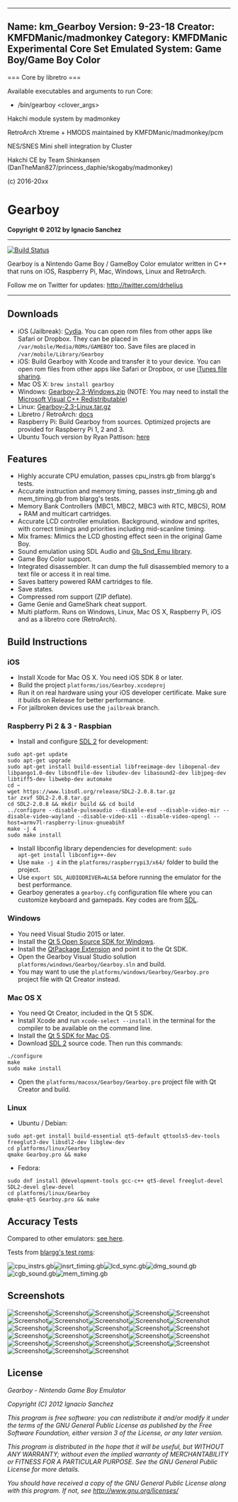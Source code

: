 -----------------------
Name: km_Gearboy
Version: 9-23-18
Creator: KMFDManic/madmonkey
Category: KMFDManic Experimental Core Set
Emulated System: Game Boy/Game Boy Color
-----------------------
=== Core by libretro ===

Available executables and arguments to run Core:
- /bin/gearboy <rom> <clover_args>

Hakchi module system by madmonkey

RetroArch Xtreme + HMODS maintained by KMFDManic/madmonkey/pcm

NES/SNES Mini shell integration by Cluster

Hakchi CE by Team Shinkansen (DanTheMan827/princess_daphie/skogaby/madmonkey)

(c) 2016-20xx

Gearboy
=======
<b>Copyright &copy; 2012 by Ignacio Sanchez</b>

----------
[![Build Status](https://travis-ci.org/drhelius/Gearboy.svg?branch=master)](https://travis-ci.org/drhelius/Gearboy)

Gearboy is a Nintendo Game Boy / GameBoy Color emulator written in C++ that runs on iOS, Raspberry Pi, Mac, Windows, Linux and RetroArch.

Follow me on Twitter for updates: http://twitter.com/drhelius

----------

Downloads
--------
- iOS (Jailbreak): [Cydia](http://modmyi.com/info/gearboygameboy.d.php). You can open rom files from other apps like Safari or Dropbox. They can be placed in <code>/var/mobile/Media/ROMs/GAMEBOY</code> too. Save files are placed in <code>/var/mobile/Library/Gearboy</code>
- iOS: Build Gearboy with Xcode and transfer it to your device. You can open rom files from other apps like Safari or Dropbox, or use [iTunes file sharing](http://support.apple.com/kb/ht4094).
- Mac OS X: <code>brew install gearboy</code>
- Windows: [Gearboy-2.3-Windows.zip](http://www.geardome.com/files/gearboy/Gearboy-2.3-Windows.zip) (NOTE: You may need to install the [Microsoft Visual C++ Redistributable](http://www.microsoft.com/en-us/download/details.aspx?id=40784))
- Linux: [Gearboy-2.3-Linux.tar.gz](http://www.geardome.com/files/gearboy/Gearboy-2.3-Linux.tar.gz)
- Libretro / RetroArch: [docs](https://docs.libretro.com/library/gearboy/)
- Raspberry Pi: Build Gearboy from sources. Optimized projects are provided for Raspberry Pi 1, 2 and 3.
- Ubuntu Touch version by Ryan Pattison: [here](https://uappexplorer.com/app/gearboy.rpattison)

Features
--------
- Highly accurate CPU emulation, passes cpu_instrs.gb from blargg's tests.
- Accurate instruction and memory timing, passes instr_timing.gb and mem_timing.gb from blargg's tests.
- Memory Bank Controllers (MBC1, MBC2, MBC3 with RTC, MBC5), ROM + RAM and multicart cartridges.
- Accurate LCD controller emulation. Background, window and sprites, with correct timings and priorities including mid-scanline timing.
- Mix frames: Mimics the LCD ghosting effect seen in the original Game Boy.
- Sound emulation using SDL Audio and [Gb_Snd_Emu library](http://slack.net/~ant/libs/audio.html#Gb_Snd_Emu).
- Game Boy Color support.
- Integrated disassembler. It can dump the full disassembled memory to a text file or access it in real time.
- Saves battery powered RAM cartridges to file.
- Save states.
- Compressed rom support (ZIP deflate).
- Game Genie and GameShark cheat support.
- Multi platform. Runs on Windows, Linux, Mac OS X, Raspberry Pi, iOS and as a libretro core (RetroArch).

Build Instructions
----------------------

### iOS
- Install Xcode for Mac OS X. You need iOS SDK 8 or later.
- Build the project <code>platforms/ios/Gearboy.xcodeproj</code>
- Run it on real hardware using your iOS developer certificate. Make sure it builds on Release for better performance.
- For jailbroken devices use the <code>jailbreak</code> branch.

### Raspberry Pi 2 & 3 - Raspbian
- Install and configure [SDL 2](http://www.libsdl.org/download-2.0.php) for development:
``` shell
sudo apt-get update
sudo apt-get upgrade
sudo apt-get install build-essential libfreeimage-dev libopenal-dev libpango1.0-dev libsndfile-dev libudev-dev libasound2-dev libjpeg-dev libtiff5-dev libwebp-dev automake
cd ~
wget https://www.libsdl.org/release/SDL2-2.0.8.tar.gz
tar zxvf SDL2-2.0.8.tar.gz
cd SDL2-2.0.8 && mkdir build && cd build
../configure --disable-pulseaudio --disable-esd --disable-video-mir --disable-video-wayland --disable-video-x11 --disable-video-opengl --host=armv7l-raspberry-linux-gnueabihf
make -j 4
sudo make install
```
- Install libconfig library dependencies for development: <code>sudo apt-get install libconfig++-dev</code>
- Use <code>make -j 4</code> in the <code>platforms/raspberrypi3/x64/</code> folder to build the project.
- Use <code>export SDL_AUDIODRIVER=ALSA</code> before running the emulator for the best performance.
- Gearboy generates a <code>gearboy.cfg</code> configuration file where you can customize keyboard and gamepads. Key codes are from [SDL](https://wiki.libsdl.org/SDL_Keycode).

### Windows
- You need Visual Studio 2015 or later.
- Install the [Qt 5 Open Source SDK for Windows](https://www.qt.io/download/).
- Install the [QtPackage Extension](https://visualstudiogallery.msdn.microsoft.com/c89ff880-8509-47a4-a262-e4fa07168408) and point it to the Qt SDK.
- Open the Gearboy Visual Studio solution <code>platforms/windows/Gearboy/Gearboy.sln</code> and build.
- You may want to use the <code>platforms/windows/Gearboy/Gearboy.pro</code> project file with Qt Creator instead.

### Mac OS X
- You need Qt Creator, included in the Qt 5 SDK.
- Install Xcode and run <code>xcode-select --install</code> in the terminal for the compiler to be available on the command line.
- Install the [Qt 5 SDK for Mac OS](http://qt-project.org/downloads).
- Download [SDL 2](http://www.libsdl.org/download-2.0.php) source code. Then run this commands:
``` shell
./configure
make
sudo make install
```
- Open the <code>platforms/macosx/Gearboy/Gearboy.pro</code> project file with Qt Creator and build.

### Linux
- Ubuntu / Debian:
``` shell
sudo apt-get install build-essential qt5-default qttools5-dev-tools freeglut3-dev libsdl2-dev libglew-dev
cd platforms/linux/Gearboy
qmake Gearboy.pro && make
```
- Fedora:
``` shell
sudo dnf install @development-tools gcc-c++ qt5-devel freeglut-devel SDL2-devel glew-devel
cd platforms/linux/Gearboy
qmake-qt5 Gearboy.pro && make
```

Accuracy Tests
------------
Compared to other emulators: [see here](http://tasvideos.org/EmulatorResources/GBAccuracyTests.html).

Tests from [blargg's test roms](http://slack.net/~ant/old/gb-tests/):

![cpu_instrs.gb](http://www.geardome.com/files/gearboy/gearboy_001.png)![insrt_timing.gb](http://www.geardome.com/files/gearboy/gearboy_002.png)![lcd_sync.gb](http://www.geardome.com/files/gearboy/gearboy_003.png)![dmg_sound.gb](http://www.geardome.com/files/gearboy/gearboy_032.png)![cgb_sound.gb](http://www.geardome.com/files/gearboy/gearboy_033.png)![mem_timing.gb](http://www.geardome.com/files/gearboy/gearboy_memtiming2.png)

Screenshots
-----------

![Screenshot](http://www.geardome.com/files/gearboy/gearboy_004.png)![Screenshot](http://www.geardome.com/files/gearboy/gearboy_006.png)![Screenshot](http://www.geardome.com/files/gearboy/gearboy_008.png)![Screenshot](http://www.geardome.com/files/gearboy/gearboy_022.png)![Screenshot](http://www.geardome.com/files/gearboy/gearboy_013.png)![Screenshot](http://www.geardome.com/files/gearboy/gearboy_023.png)![Screenshot](http://www.geardome.com/files/gearboy/gearboy_015.png)![Screenshot](http://www.geardome.com/files/gearboy/gearboy_029.png)![Screenshot](http://www.geardome.com/files/gearboy/gearboy_011.png)![Screenshot](http://www.geardome.com/files/gearboy/gearboy_024.png)![Screenshot](http://www.geardome.com/files/gearboy/gearboy_017.png)![Screenshot](http://www.geardome.com/files/gearboy/gearboy_016.png)![Screenshot](http://www.geardome.com/files/gearboy/gearboy_034.png)![Screenshot](http://www.geardome.com/files/gearboy/gearboy_026.png)![Screenshot](http://www.geardome.com/files/gearboy/gearboy_018.png)![Screenshot](http://www.geardome.com/files/gearboy/gearboy_025.png)![Screenshot](http://www.geardome.com/files/gearboy/gearboy_021.png)![Screenshot](http://www.geardome.com/files/gearboy/gearboy_027.png)![Screenshot](http://www.geardome.com/files/gearboy/gearboy_019.png)![Screenshot](http://www.geardome.com/files/gearboy/gearboy_020.png)![Screenshot](http://www.geardome.com/files/gearboy/gearboy_031.png)![Screenshot](http://www.geardome.com/files/gearboy/gearboy_028.png)![Screenshot](http://www.geardome.com/files/gearboy/gearboy_007.png)![Screenshot](http://www.geardome.com/files/gearboy/gearboy_009.png)![Screenshot](http://www.geardome.com/files/gearboy/gearboy_010.png)![Screenshot](http://www.geardome.com/files/gearboy/gearboy_005.png)![Screenshot](http://www.geardome.com/files/gearboy/gearboy_012.png)![Screenshot](http://www.geardome.com/files/gearboy/gearboy_014.png)

License
-------

<i>Gearboy - Nintendo Game Boy Emulator</i>

<i>Copyright (C) 2012  Ignacio Sanchez</i>

<i>This program is free software: you can redistribute it and/or modify</i>
<i>it under the terms of the GNU General Public License as published by</i>
<i>the Free Software Foundation, either version 3 of the License, or</i>
<i>any later version.</i>

<i>This program is distributed in the hope that it will be useful,</i>
<i>but WITHOUT ANY WARRANTY; without even the implied warranty of</i>
<i>MERCHANTABILITY or FITNESS FOR A PARTICULAR PURPOSE. See the</i>
<i>GNU General Public License for more details.</i>

<i>You should have received a copy of the GNU General Public License</i>
<i>along with this program.  If not, see http://www.gnu.org/licenses/</i>
